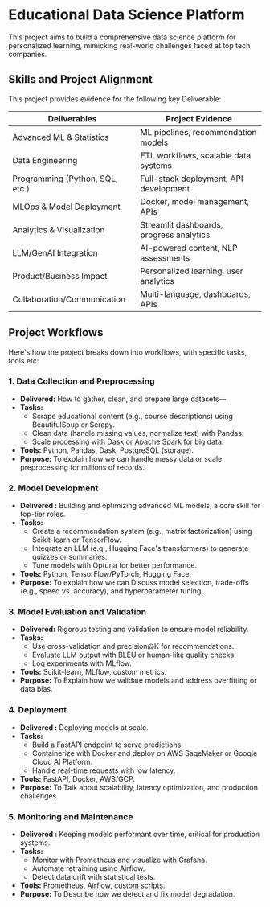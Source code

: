 # Educational Data Science Platform

This project aims to build a comprehensive data science platform for personalized learning, mimicking real-world challenges faced at top tech companies.

## Skills and Project Alignment

This project provides evidence for the following key Deliverable:

| Deliverables                 | Project Evidence         |
|-----------------------------|--------------------------------------|
| Advanced ML & Statistics    | ML pipelines, recommendation models  |
| Data Engineering            | ETL workflows, scalable data systems |
| Programming (Python, SQL, etc.) | Full-stack deployment, API development|
| MLOps & Model Deployment    | Docker, model management, APIs       |
| Analytics & Visualization   | Streamlit dashboards, progress analytics|
| LLM/GenAI Integration       | AI-powered content, NLP assessments  |
| Product/Business Impact     | Personalized learning, user analytics|
| Collaboration/Communication | Multi-language, dashboards, APIs     |

## Project Workflows

Here's how the project breaks down into workflows, with specific tasks, tools etc:

### 1. Data Collection and Preprocessing

*   **Delivered:** How to gather, clean, and prepare large datasets—.
*   **Tasks:**
    *   Scrape educational content (e.g., course descriptions) using BeautifulSoup or Scrapy.
    *   Clean data (handle missing values, normalize text) with Pandas.
    *   Scale processing with Dask or Apache Spark for big data.
*   **Tools:** Python, Pandas, Dask, PostgreSQL (storage).
*   **Purpose:** To explain how we can handle messy data or scale preprocessing for millions of records.

### 2. Model Development

*   **Delivered :** Building and optimizing advanced ML models, a core skill for top-tier roles.
*   **Tasks:**
    *   Create a recommendation system (e.g., matrix factorization) using Scikit-learn or TensorFlow.
    *   Integrate an LLM (e.g., Hugging Face's transformers) to generate quizzes or summaries.
    *   Tune models with Optuna for better performance.
*   **Tools:** Python, TensorFlow/PyTorch, Hugging Face.
*  **Purpose:** To explain how we can Discuss model selection, trade-offs (e.g., speed vs. accuracy), and hyperparameter tuning.

### 3. Model Evaluation and Validation

*   **Delivered:** Rigorous testing and validation to ensure model reliability.
*   **Tasks:**
    *   Use cross-validation and precision@K for recommendations.
    *   Evaluate LLM output with BLEU or human-like quality checks.
    *   Log experiments with MLflow.
*   **Tools:** Scikit-learn, MLflow, custom metrics.
*   **Purpose:** To Explain how we validate models and address overfitting or data bias.

### 4. Deployment

*   **Delivered :** Deploying models at scale.
*   **Tasks:**
    *   Build a FastAPI endpoint to serve predictions.
    *   Containerize with Docker and deploy on AWS SageMaker or Google Cloud AI Platform.
    *   Handle real-time requests with low latency.
*   **Tools:** FastAPI, Docker, AWS/GCP.
*   **Purpose:** To Talk about scalability, latency optimization, and production challenges.

### 5. Monitoring and Maintenance

*   **Delivered :** Keeping models performant over time, critical for production systems.
*   **Tasks:**
    *   Monitor with Prometheus and visualize with Grafana.
    *   Automate retraining using Airflow.
    *   Detect data drift with statistical tests.
*   **Tools:** Prometheus, Airflow, custom scripts.
*   **Purpose:** To Describe how we detect and fix model degradation.
